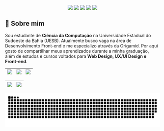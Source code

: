 
<div align="center">
  <!-- Work Links -->
  <a href="https://github.com/ivanasouzax" target="_blank"><img src="https://img.shields.io/badge/GitHub-100000?style=for-the-badge&logo=github&logoColor=white" target="_blank"></a>
  <a href="https://www.linkedin.com/in/ivana-souza-santos/" target="_blank"><img src="https://img.shields.io/badge/-LinkedIn-%230077B5?style=for-the-badge&logo=linkedin&logoColor=white" target="_blank"></a>
  <a href = "contato.issant@gmail.com"><img src="https://img.shields.io/badge/Gmail-D14836?style=for-the-badge&logo=gmail&logoColor=white"></a>
  <!-- Social Links -->
  <a href="https://www.instagram.com/ivanasouzax/" target="_blank"><img src="https://img.shields.io/badge/-Instagram-%23E4405F?style=for-the-badge&logo=instagram&logoColor=white" target="_blank"></a>
  <a href="https://steamcommunity.com/id/Ravenaplayer/" target="_blank"><img src="https://img.shields.io/badge/Steam-000000?style=for-the-badge&logo=steam&logoColor=white" target="_blank"></a>
</div>

## 💜 Sobre mim

Sou estudante de <b>Ciência da Computação</b> na Universidade Estadual do Sudoeste da Bahia (UESB). Atualmente busco vaga na área de Desenvolvimento Front-end e me especializo através da Origamid. Por aqui gosto de compartilhar meus aprendizados durante a minha graduação, além de estudos e cursos voltados para <b>Web Design, UX/UI Design e Front-end</b>.

| ![](http://github-profile-summary-cards.vercel.app/api/cards/stats?username=ivanasouzax&theme=tokyonight) | ![](http://github-profile-summary-cards.vercel.app/api/cards/repos-per-language?username=ivanasouzax&hide=Html&theme=tokyonight) | ![](http://github-profile-summary-cards.vercel.app/api/cards/most-commit-language?username=ivanasouzax&theme=tokyonight) |
| :-: | :-: | :-: |

| ![](http://github-profile-summary-cards.vercel.app/api/cards/profile-details?username=ivanasouzax&theme=tokyonight) | ![](https://github-readme-streak-stats.herokuapp.com/?user=ivanasouzax&theme=tokyonight&hide_border=true&date_format=M%20j%5B%2C%20Y%5D&background=1A1B27&stroke=35AFA3&ring=BF91F3&fire=BF91F3&currStreakNum=BF91F3&sideNums=BF91F3&currStreakLabel=BF91F3&sideLabels=BF91F3&dates=35AFA3) |
| :-: | :-: |


<picture align="center">
  <source media="(prefers-color-scheme: dark)" srcset="https://raw.githubusercontent.com/ivanasouzax/ivanasouzax/output/github-contribution-grid-snake-dark.svg">
  <source media="(prefers-color-scheme: light)" srcset="https://raw.githubusercontent.com/ivanasouzax/ivanasouzax/output/github-contribution-grid-snake-dark.svg">
  <img align="center" alt="github contribution grid snake animation" src="https://raw.githubusercontent.com/ivanasouzax/ivanasouzax/output/github-contribution-grid-snake.svg">
</picture>
